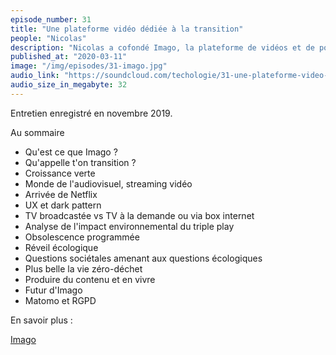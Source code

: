 ```yaml
---
episode_number: 31
title: "Une plateforme vidéo dédiée à la transition"
people: "Nicolas"
description: "Nicolas a cofondé Imago, la plateforme de vidéos et de podcasts dédiée à la transition et lancée en janvier 2019. On parle du monde de l'audiovisuel, l'arrivée du streaming."
published_at: "2020-03-11"
image: "/img/episodes/31-imago.jpg"
audio_link: "https://soundcloud.com/techologie/31-une-plateforme-video-dediee-a-la-transition-avec-nicolas"
audio_size_in_megabyte: 32
---
```


Entretien enregistré en novembre 2019.

Au sommaire

* Qu'est ce que Imago ?
* Qu'appelle t'on transition ?
* Croissance verte
* Monde de l'audiovisuel, streaming vidéo
* Arrivée de Netflix
* UX et dark pattern
* TV broadcastée vs TV à la demande ou via box internet
* Analyse de l'impact environnemental du triple play
* Obsolescence programmée
* Réveil écologique
* Questions sociétales amenant aux questions écologiques
* Plus belle la vie zéro-déchet
* Produire du contenu et en vivre
* Futur d'Imago
* Matomo et RGPD

<div class="block">

En savoir plus :

[Imago](https://www.imagotv.fr/)

</div>
